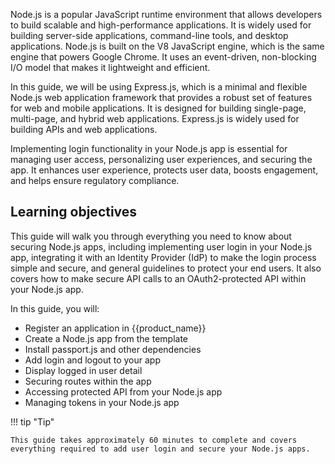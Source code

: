 

Node.js is a popular JavaScript runtime environment that allows developers to build scalable and high-performance applications. It is widely used for building server-side applications, command-line tools, and desktop applications. Node.js is built on the V8 JavaScript engine, which is the same engine that powers Google Chrome. It uses an event-driven, non-blocking I/O model that makes it lightweight and efficient.

In this guide, we will be using Express.js, which is a minimal and flexible Node.js web application framework that provides a robust set of features for web and mobile applications. It is designed for building single-page, multi-page, and hybrid web applications. Express.js is widely used for building APIs and web applications.

Implementing login functionality in your Node.js app is essential for managing user access, personalizing user experiences, and securing the app. It enhances user experience, protects user data, boosts engagement, and helps ensure regulatory compliance.

## Learning objectives 

This guide will walk you through everything you need to know about securing Node.js apps, including implementing user login in your Node.js app, integrating it with an Identity Provider (IdP) to make the login process simple and secure, and general guidelines to protect your end users. It also covers how to make secure API calls to an OAuth2-protected API within your Node.js app.

In this guide, you will:

* Register an application in {{product_name}}
* Create a Node.js app from the template
* Install passport.js and other dependencies
* Add login and logout to your app
* Display logged in user detail
* Securing routes within the app
* Accessing protected API from your Node.js app
* Managing tokens in your Node.js app


!!! tip "Tip"
    
    This guide takes approximately 60 minutes to complete and covers everything required to add user login and secure your Node.js apps.


